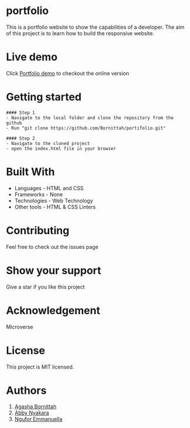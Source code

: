 # portfolio
This is a portfolio website to show the capabilities of a developer. The aim of this project is to learn how to build the responsive website.

# Live demo
Click [Portfolio demo](https://bornittah.github.io/portifolio/) to checkout the online version

# Getting started
    #### Step 1
    - Navigate to the local folder and clone the repository from the github 
    - Run "git clone https://github.com/Bornittah/portifolio.git"

    #### Step 2
    - Navigate to the cloned project
    - open the index.html file in your browser

# Built With
- Languages - HTML and CSS
- Frameworks - None
- Technologies - Web Technology
- Other tools - HTML & CSS Linters

# Contributing
Feel free to check out the issues page

# Show your support
Give a star if you like this project

# Acknowledgement
 Microverse
 
# License
This project is MIT licensed.

# Authors
1. [Agasha Bornittah](https://github.com/Bornittah)
2. [Abby Nyakara](https://github.com/AbbyNyakara)
3. [Ngufor Emmanuella](https://github.com/Ngufor-emmanuella)


